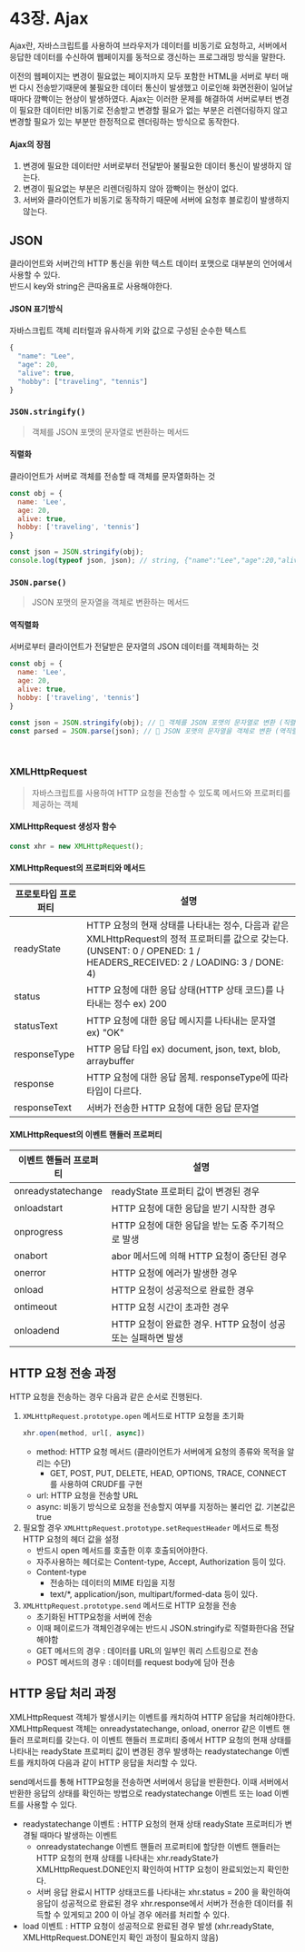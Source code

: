 # 43장. Ajax

Ajax란, 자바스크립트를 사용하여 브라우저가 데이터를 비동기로 요청하고, 서버에서 응답한 데이터를 수신하여 웹페이지를 동적으로 갱신하는 프로그래밍 방식을 말한다.

이전의 웹페이지는 변경이 필요없는 페이지까지 모두 포함한 HTML을 서버로 부터 매번 다시 전송받기때문에 불필요한 데이터 통신이 발생했고 이로인해 화면전환이 일어날 때마다 깜빡이는 현상이 발생하였다. Ajax는 이러한 문제를 해결하여 서버로부터 변경이 필요한 데이터만 비동기로 전송받고 변경할 필요가 없는 부분은 리렌더링하지 않고 변경할 필요가 있는 부분만 한정적으로 렌더링하는 방식으로 동작한다.

#### Ajax의 장점
1. 변경에 필요한 데이터만 서버로부터 전달받아 불필요한 데이터 통신이 발생하지 않는다.
2. 변경이 필요없는 부분은 리렌더링하지 않아 깜빡이는 현상이 없다.
3. 서버와 클라이언트가 비동기로 동작하기 때문에 서버에 요청후 블로킹이 발생하지 않는다.

## JSON

클라이언트와 서버간의 HTTP 통신을 위한 텍스트 데이터 포맷으로 대부분의 언어에서 사용할 수 있다.  
반드시 key와 string은 큰따옴표로 사용해야한다.

#### JSON 표기방식
자바스크립트 객체 리터럴과 유사하게 키와 값으로 구성된 순수한 텍스트

```js
{
  "name": "Lee",
  "age": 20,
  "alive": true,
  "hobby": ["traveling", "tennis"]
}
```


### `JSON.stringify()`
> 객체를 JSON 포맷의 문자열로 변환하는 메서드


#### 직렬화
클라이언트가 서버로 객체를 전송할 때 객체를 문자열화하는 것

```js
const obj = {
  name: 'Lee',
  age: 20,
  alive: true,
  hobby: ['traveling', 'tennis']
}

const json = JSON.stringify(obj);
console.log(typeof json, json); // string, {"name":"Lee","age":20,"alive":true,"hobby":["traveling","tennis"]}
```


### `JSON.parse()`
> JSON 포맷의 문자열을 객체로 변환하는 메서드


#### 역직렬화
서버로부터 클라이언트가 전달받은 문자열의 JSON 데이터를 객체화하는 것

```js
const obj = {
  name: 'Lee',
  age: 20,
  alive: true,
  hobby: ['traveling', 'tennis']
}

const json = JSON.stringify(obj); // 🌟 객체를 JSON 포맷의 문자열로 변환 (직렬화)
const parsed = JSON.parse(json); // 🌟 JSON 포맷의 문자열을 객체로 변환 (역직렬화)
```

<br>

### XMLHttpRequest
> 자바스크립트를 사용하여 HTTP 요청을 전송할 수 있도록 메서드와 프로퍼티를 제공하는 객체


#### XMLHttpRequest 생성자 함수

```js
const xhr = new XMLHttpRequest();
```


#### XMLHttpRequest의 프로퍼티와 메서드

프로토타입 프로퍼티 |	설명
--|--
readyState | HTTP 요청의 현재 상태를 나타내는 정수, 다음과 같은 XMLHttpRequest의 정적 프로퍼티를 값으로 갖는다.  (UNSENT: 0 / OPENED: 1 / HEADERS_RECEIVED: 2 / LOADING: 3 / DONE: 4)
status | HTTP 요청에 대한 응답 상태(HTTP 상태 코드)를 나타내는 정수 ex) 200
statusText | HTTP 요청에 대한 응답 메시지를 나타내는 문자열 ex) "OK"
responseType | HTTP 응답 타입 ex) document, json, text, blob, arraybuffer
response | HTTP 요청에 대한 응답 몸체. responseType에 따라 타입이 다르다.
responseText | 서버가 전송한 HTTP 요청에 대한 응답 문자열


#### XMLHttpRequest의 이벤트 핸들러 프로퍼티

이벤트 핸들러 프로퍼티 |	설명
--|--
onreadystatechange | readyState 프로퍼티 값이 변경된 경우
onloadstart | HTTP 요청에 대한 응답을 받기 시작한 경우
onprogress | HTTP 요청에 대한 응답을 받는 도중 주기적으로 발생
onabort | abor 메서드에 의해 HTTP 요청이 중단된 경우
onerror | HTTP 요청에 에러가 발생한 경우
onload | HTTP 요청이 성공적으로 완료한 경우
ontimeout | HTTP 요청 시간이 초과한 경우
onloadend | HTTP 요청이 완료한 경우. HTTP 요청이 성공 또는 실패하면 발생


## HTTP 요청 전송 과정

HTTP 요청을 전송하는 경우 다음과 같은 순서로 진행된다.
1. `XMLHttpRequest.prototype.open` 메서드로 HTTP 요청을 초기화
    ```js
    xhr.open(method, url[, async])
    ```
    - method: HTTP 요청 메서드 (클라이언트가 서버에게 요청의 종류와 목적을 알리는 수단)
      - GET, POST, PUT, DELETE, HEAD, OPTIONS, TRACE, CONNECT 를 사용하여 CRUDF를 구현
    - url: HTTP 요청을 전송할 URL
    - async: 비동기 방식으로 요청을 전송할지 여부를 지정하는 불리언 값. 기본값은 true
2. 필요할 경우 `XMLHttpRequest.prototype.setRequestHeader` 메서드로 특정 HTTP 요청의 헤더 값을 설정
   - 반드시 open 메서드를 호출한 이후 호출되어야한다.
   - 자주사용하는 헤더로는 Content-type, Accept, Authorization 등이 있다.
   - Content-type
     - 전송하는 데이터의 MIME 타입을 지정
     - text/*, application/json, multipart/formed-data 등이 있다.
3. `XMLHttpRequest.prototype.send` 메서드로 HTTP 요청을 전송
   - 초기화된 HTTP요청을 서버에 전송
   - 이때 페이로드가 객체인경우에는 반드시 JSON.stringify로 직렬화한다음 전달해야함
   - GET 메서드의 경우 : 데이터를 URL의 일부인 쿼리 스트링으로 전송
   - POST 메서드의 경우 : 데이터를 request body에 담아 전송


## HTTP 응답 처리 과정

XMLHttpRequest 객체가 발생시키는 이벤트를 캐치하여 HTTP 응답을 처리해야한다. XMLHttpRequest 객체는 onreadystatechange, onload, onerror 같은 이벤트 핸들러 프로퍼티를 갖는다. 이 이벤트 핸들러 프로퍼티 중에서 HTTP 요청의 현재 상태를 나타내는 readyState 프로퍼티 값이 변경된 경우 발생하는 readystatechange 이벤트를 캐치하여 다음과 같이 HTTP 응답을 처리할 수 있다.


send메서드를 통해 HTTP요청을 전송하면 서버에서 응답을 반환한다. 이때 서버에서 반환한 응답의 상태를 확인하는 방법으로 readystatechange 이벤트 또는 load 이벤트를 사용할 수 있다.
- readystatechange 이벤트 : HTTP 요청의 현재 상태 readyState 프로퍼티가 변경될 때마다 발생하는 이벤트
  - onreadystatechange 이벤트 핸들러 프로퍼티에 할당한 이벤트 핸들러는 HTTP 요청의 현재 상태를 나타내는 xhr.readyState가 XMLHttpRequest.DONE인지 확인하여 HTTP 요청이 완료되었는지 확인한다.
  - 서버 응답 완료시 HTTP 상태코드를 나타내는 xhr.status = 200 을 확인하여 응답이 성공적으로 완료된 경우 xhr.response에서 서버가 전송한 데이터를 취득할 수 있게되고 200 이 아닐 경우 에러를 처리할 수 있다.
- load 이벤트 : HTTP 요청이 성공적으로 완료된 경우 발생 (xhr.readyState, XMLHttpRequest.DONE인지 확인 과정이 필요하지 않음)